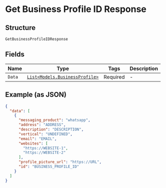 
# Get Business Profile ID Response

## Structure

`GetBusinessProfileIDResponse`

## Fields

| Name | Type | Tags | Description |
|  --- | --- | --- | --- |
| `Data` | [`List<Models.BusinessProfile>`](../../doc/models/business-profile.md) | Required | - |

## Example (as JSON)

```json
{
  "data": [
    {
      "messaging_product": "whatsapp",
      "address": "ADDRESS",
      "description": "DESCRIPTION",
      "vertical": "UNDEFINED",
      "email": "EMAIL",
      "websites": [
        "https://WEBSITE-1",
        "https://WEBSITE-2"
      ],
      "profile_picture_url": "https://URL",
      "id": "BUSINESS_PROFILE_ID"
    }
  ]
}
```

